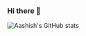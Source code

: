 ### Hi there 👋

![Aashish's GitHub stats](https://github-readme-stats.vercel.app/api?username=aashishshrestha122&show_icons=true&bg_color=00000000&include_all_commits=true&show_icons)
